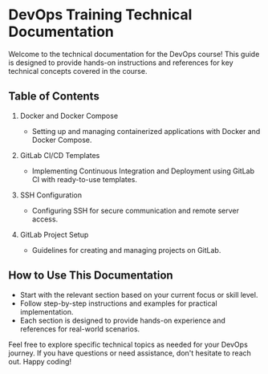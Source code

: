 # DevOps Training Technical Documentation

Welcome to the technical documentation for the DevOps course! This guide is designed to provide hands-on instructions and references for key technical concepts covered in the course.

## Table of Contents

1. Docker and Docker Compose 
    - Setting up and managing containerized applications with Docker and Docker Compose.

2. GitLab CI/CD Templates
    - Implementing Continuous Integration and Deployment using GitLab CI with ready-to-use templates.

3. SSH Configuration
    - Configuring SSH for secure communication and remote server access.

4. GitLab Project Setup
    - Guidelines for creating and managing projects on GitLab.

## How to Use This Documentation

- Start with the relevant section based on your current focus or skill level.
- Follow step-by-step instructions and examples for practical implementation.
- Each section is designed to provide hands-on experience and references for real-world scenarios.

Feel free to explore specific technical topics as needed for your DevOps journey. If you have questions or need assistance, don't hesitate to reach out. Happy coding!
